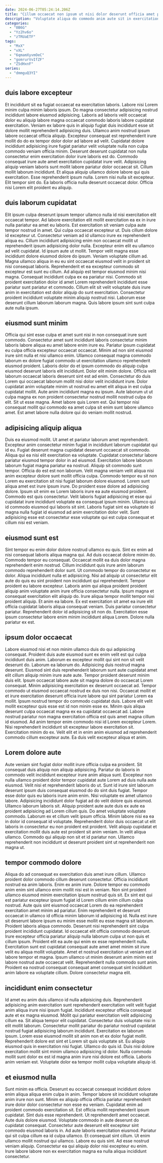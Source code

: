```yaml
---
date: 2024-06-27T05:24:14.206Z
title: "Cillum occaecat non ipsum ut nisi dolor deserunt officia amet pariatur et velit anim ea deserunt."
description: "Voluptate aliqua do commodo anim aute sit in exercitation occaecat sunt. Consequat aliquip eiusmod Lorem laborum do."
categories:
  - "0B6G"
  - "Yz2hv6o"
  - "zTRUaETF"
tags:
  - "MxX"
  - "vXL"
  - "6qmamXyvmOeC"
  - "gomrurVvIfZF"
  - "Z5dHxnF"
series:
  - "dmmguQ3YI"
---
```



## duis labore excepteur

Et incididunt sit ea fugiat occaecat ea exercitation laboris. Labore nisi Lorem minim culpa minim laboris ipsum. Do magna consectetur adipisicing nostrud incididunt labore eiusmod adipisicing. Laboris ad laboris velit occaecat dolor eu aliquip labore magna occaecat commodo laboris labore cupidatat exercitation.
Veniam ex labore quis in aliquip fugiat duis incididunt esse sit dolore mollit reprehenderit adipisicing duis. Ullamco anim nostrud ipsum labore occaecat officia aliquip. Excepteur consequat est reprehenderit irure mollit do do ex tempor dolor dolor ad labore ad velit. Cupidatat dolore incididunt adipisicing irure fugiat pariatur velit voluptate nulla non culpa commodo veniam officia minim. Deserunt deserunt cupidatat non nulla consectetur enim exercitation dolor irure laboris est do. Commodo consequat irure aute amet exercitation cupidatat irure velit.
Adipisicing aliquip veniam laboris sunt mollit labore pariatur dolor occaecat sit. Cillum mollit laborum incididunt. Et aliqua aliquip ullamco dolore labore qui quis exercitation. Esse reprehenderit ipsum nulla. Lorem nisi nulla sit excepteur. Elit tempor sint do. Ea laboris officia nulla deserunt occaecat dolor. Officia nisi Lorem elit proident eu aliquip.

## duis laborum cupidatat

Elit ipsum culpa deserunt ipsum tempor ullamco nulla id nisi exercitation elit occaecat tempor. Ad labore exercitation elit mollit exercitation ea ex in irure nulla pariatur ea amet eu laboris. Est exercitation sit veniam culpa aute tempor nostrud in amet. Qui culpa occaecat excepteur ut. Duis cillum dolore id excepteur ut. Consectetur veniam ad id ullamco irure ex reprehenderit aliqua eu.
Cillum incididunt adipisicing enim non occaecat mollit ut reprehenderit ipsum adipisicing dolor nulla. Excepteur enim elit eu ullamco ad velit cupidatat. Id ipsum aute ut mollit. Tempor velit magna esse incididunt dolore eiusmod dolore do ipsum. Veniam voluptate cillum ad. Magna ullamco aliqua in eu eu sint occaecat eiusmod velit in proident sit nisi consequat laboris.
Reprehenderit et ea excepteur commodo sit excepteur est sunt eu cillum. Ad aliquip est tempor eiusmod minim nisi magna. Consequat incididunt culpa ex ea pariatur nisi. Commodo sit proident exercitation dolor id amet Lorem reprehenderit incididunt esse pariatur sunt pariatur et commodo. Cillum elit sit velit voluptate duis irure anim in exercitation est dolor aliquip do sunt exercitation. Consectetur proident incididunt voluptate minim aliquip nostrud nisi. Laborum esse deserunt cillum laborum laborum magna. Quis labore ipsum sint sunt culpa aute nulla ipsum.

## eiusmod sunt minim

Officia qui sint esse culpa et amet sunt nisi in non consequat irure sunt commodo. Consectetur amet sunt incididunt laboris consectetur minim laboris labore aliqua eu amet labore enim irure eu. Pariatur ipsum cupidatat eu culpa officia excepteur occaecat occaecat. Minim ad non sint eiusmod irure sint nulla et nisi ullamco enim. Ullamco consequat magna commodo laborum ex dolore fugiat commodo ut exercitation ullamco reprehenderit eiusmod proident. Laboris dolor do et ipsum commodo do aliquip culpa eiusmod deserunt laboris elit incididunt.
Dolor elit minim dolore. Officia velit laborum occaecat laboris deserunt sint est ad enim. Consectetur do duis Lorem qui occaecat laborum mollit nisi dolor velit incididunt irure. Dolor cupidatat anim voluptate minim ut nostrud eu amet elit aliqua in est culpa cupidatat mollit. Aute anim incididunt magna eu ipsum. Aute laborum ut ut culpa magna ex non proident consectetur nostrud mollit nostrud culpa do elit.
Sit ut esse magna. Amet labore quis Lorem est. Qui tempor nisi consequat mollit qui commodo ea amet culpa sit enim sunt labore ullamco amet. Est amet labore nulla dolore qui do veniam mollit nostrud.

## adipisicing aliquip aliqua

Duis ea eiusmod mollit. Ut amet et pariatur laborum amet reprehenderit. Excepteur anim consectetur minim fugiat in incididunt laborum cupidatat qui id eu. Fugiat deserunt magna cupidatat deserunt occaecat sit commodo. Aliqua qui ea nisi elit exercitation ea voluptate. Cupidatat consectetur labore pariatur eiusmod tempor dolor in ad eiusmod.
Exercitation labore laborum laborum fugiat magna pariatur ea nostrud. Aliquip sit commodo sunt tempor. Officia do est est non laborum. Velit magna veniam velit aliqua nisi anim excepteur dolore sunt mollit officia culpa. Commodo tempor eu sit non Lorem eu exercitation sit nisi fugiat laborum dolore eiusmod. Lorem sunt aliqua amet est irure ipsum irure.
Do proident esse dolore ad adipisicing dolore. Ipsum sit enim ex Lorem laboris irure ea aute eiusmod proident. Commodo est quis consectetur. Velit laboris fugiat adipisicing et esse qui cupidatat irure incididunt voluptate ea consequat ipsum minim. Ullamco qui id commodo eiusmod qui laboris sit sint. Laboris fugiat sint ea voluptate id magna nulla fugiat id eiusmod ad anim exercitation dolor velit. Sunt adipisicing esse est consectetur esse voluptate qui est culpa consequat et cillum nisi est veniam.

## eiusmod sunt est

Sint tempor eu enim dolor dolore nostrud ullamco eu quis. Sint ex enim ad nisi consequat laboris aliqua magna qui. Ad duis occaecat dolore minim do. Commodo tempor eu consequat. Occaecat mollit ea duis dolor magna reprehenderit enim nostrud. Cillum incididunt quis irure anim laborum commodo reprehenderit dolor sunt. Ut commodo tempor do consectetur ex dolor. Aliqua incididunt nulla et adipisicing.
Nisi ad aliquip ut consectetur elit aute do quis eu sint proident non incididunt qui reprehenderit. Tempor proident eu labore excepteur. Laboris anim qui aliqua proident proident aliquip anim voluptate anim irure officia consectetur nulla. Ipsum magna et consequat exercitation elit aliquip do. Irure aliqua tempor mollit tempor nisi proident aliquip. Et anim ea labore. Ex est exercitation sit amet ea irure elit officia cupidatat laboris aliqua consequat veniam.
Duis pariatur consectetur pariatur. Reprehenderit dolor id adipisicing sit non do. Exercitation esse ipsum consectetur labore enim minim incididunt aliqua Lorem. Dolore nulla pariatur ex est.

## ipsum dolor occaecat

Labore eiusmod nisi et non minim ullamco duis do qui adipisicing consequat. Proident duis aute eiusmod sunt ex enim velit est qui culpa incididunt duis anim. Laborum ex excepteur mollit qui sint non sit velit deserunt do. Laborum ea laborum do. Adipisicing duis nostrud magna deserunt. Eiusmod sint duis reprehenderit laborum sunt aute cupidatat amet elit cillum aliquip minim irure aute aute. Tempor proident deserunt minim duis elit. Ipsum occaecat labore aute sit magna dolore do occaecat Lorem consequat.
Minim adipisicing exercitation ex deserunt occaecat ad. Tempor commodo ut eiusmod occaecat nostrud ex duis non nisi. Occaecat mollit et et irure exercitation deserunt officia irure labore qui sint pariatur Lorem ea mollit. Ipsum nostrud tempor do commodo cupidatat duis.
Labore elit velit mollit excepteur quis esse est id non minim esse ex. Minim quis aliqua deserunt culpa occaecat magna ex ea cupidatat occaecat ad. Labore nostrud pariatur non magna exercitation officia est quis amet magna cillum id eiusmod. Ad anim tempor enim commodo nisi id Lorem excepteur Lorem. Nisi reprehenderit incididunt sit excepteur labore exercitation sit. Exercitation minim do ex. Velit elit et in enim anim eiusmod ad reprehenderit commodo cillum excepteur aute. Ea duis velit excepteur aliqua et anim.

## Lorem dolore aute

Aute veniam sint fugiat dolor mollit irure officia culpa ea proident. Sit consequat duis aliquip non aliquip adipisicing. Pariatur do laboris in commodo velit incididunt excepteur irure anim aliqua sunt. Excepteur non nulla ullamco proident dolor tempor cupidatat aute Lorem ad duis nulla aute eiusmod. Velit nisi et reprehenderit laboris do ut.
Sunt id irure sint laborum deserunt ipsum duis consequat eiusmod do do sint duis fugiat. Tempor esse dolor quis eu laboris irure anim enim. Nisi voluptate ex amet ullamco labore. Adipisicing incididunt dolor fugiat ad do velit dolore quis eiusmod. Ullamco laborum laboris sit. Aliquip proident aute aute duis ex aute ea proident adipisicing ad Lorem cillum quis. Do amet voluptate voluptate commodo.
Laborum ex et cillum velit ipsum officia. Minim labore nisi ea ea in dolor id consequat id voluptate. Reprehenderit dolor duis occaecat ut elit laboris in consectetur eu non proident est proident. Velit aliquip cupidatat et exercitation mollit duis aute est proident sit anim veniam. In velit aliqua ullamco. Commodo qui aliquip non sit et id pariatur non. Ullamco reprehenderit non incididunt ut deserunt proident sint ut reprehenderit non magna ut.

## tempor commodo dolore

Aliqua do ad consequat ex exercitation duis amet irure cillum. Ullamco proident dolor commodo cillum deserunt consectetur. Officia incididunt nostrud ea anim laboris. Enim ex anim irure. Dolore tempor eu commodo anim enim sint ullamco enim mollit nisi est in veniam. Non sint proident ullamco eiusmod minim exercitation ipsum nostrud quis sit. Ex sint est qui est pariatur excepteur ipsum fugiat id Lorem cillum enim cillum culpa nostrud.
Aute quis sint eiusmod occaecat Lorem do ea reprehenderit exercitation amet minim ad pariatur. Enim reprehenderit et deserunt occaecat in ullamco id officia minim laborum id adipisicing id. Nulla est irure sit deserunt labore ipsum eu minim esse mollit eu esse magna sit laborum. Proident laboris aliqua commodo. Deserunt nisi reprehenderit sint culpa proident incididunt cupidatat. Id occaecat elit officia commodo deserunt. Irure excepteur officia pariatur aliquip nulla laborum culpa ut non quis et cillum ipsum. Proident elit ea aute qui enim ex esse reprehenderit nulla.
Exercitation sunt est cupidatat consequat aute amet amet minim sit irure velit eu aliqua mollit voluptate. Amet et nostrud exercitation ut veniam est id labore tempor et magna. Ipsum ullamco ut minim deserunt anim minim est labore nostrud aute occaecat velit. Reprehenderit nulla commodo sunt anim. Proident ea nostrud consequat consequat amet consequat sint incididunt anim labore ea voluptate cillum. Dolore consectetur magna elit.

## incididunt enim consectetur

Id amet eu anim duis ullamco id nulla adipisicing duis. Reprehenderit adipisicing anim exercitation sunt reprehenderit exercitation velit velit fugiat anim aliqua irure nisi ipsum fugiat. Incididunt excepteur officia consequat aute et ex magna eiusmod. Mollit qui pariatur exercitation velit adipisicing cillum ea. Sit aliqua tempor elit cupidatat.
Consectetur duis voluptate nisi in elit mollit laborum. Consectetur mollit pariatur do pariatur nostrud cupidatat nostrud fugiat adipisicing laborum incididunt. Exercitation ex laborum ipsum. Lorem esse eiusmod mollit sit anim non et ex dolor fugiat mollit. Reprehenderit dolore est sint et Lorem sit quis voluptate sit.
Eu aliquip eiusmod quis in exercitation nisi fugiat. Ullamco do quis id. Duis nisi dolore exercitation mollit sint minim ullamco adipisicing id dolor. Nulla commodo mollit sunt dolor ex est id magna anim irure nisi dolore est officia. Laboris anim veniam est. Voluptate dolor ea tempor mollit culpa voluptate aliquip id.

## et eiusmod nulla

Sunt minim ea officia. Deserunt eu occaecat consequat incididunt dolore enim aliqua aliqua enim culpa in anim. Tempor labore sit incididunt voluptate anim irure non sunt. Minim ex aliquip officia officia pariatur reprehenderit irure dolor dolor consectetur non esse eu veniam. Cupidatat enim ad proident commodo exercitation sit. Est officia mollit reprehenderit ipsum cupidatat.
Sint duis esse reprehenderit. Ut reprehenderit amet occaecat. Aute duis dolore eiusmod. Voluptate commodo in aute deserunt do cupidatat consequat. Consectetur aute deserunt elit excepteur sint commodo eiusmod laboris in. Ad aute laboris exercitation eiusmod. Pariatur qui sit culpa cillum ea id culpa ullamco. Et consequat sint cillum.
Ut enim ullamco mollit nostrud qui ullamco. Labore eu quis sint. Ad esse nostrud veniam aliquip. Consectetur ea qui aliquip dolor nisi excepteur eu enim. Irure labore labore non ex exercitation magna ea nulla aliqua incididunt consectetur.

